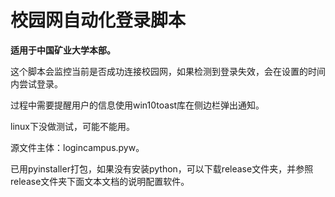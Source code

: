 # 校园网自动化登录脚本

**适用于中国矿业大学本部。**

这个脚本会监控当前是否成功连接校园网，如果检测到登录失效，会在设置的时间内尝试登录。

过程中需要提醒用户的信息使用win10toast库在侧边栏弹出通知。

linux下没做测试，可能不能用。

源文件主体：logincampus.pyw。

已用pyinstaller打包，如果没有安装python，可以下载release文件夹，并参照release文件夹下面文本文档的说明配置软件。
